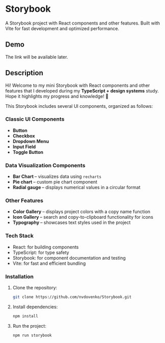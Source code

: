 # Storybook

A Storybook project with React components and other features. Built with Vite for fast development and optimized performance.

## Demo

The link will be available later.

## Description

Hi! Welcome to my mini Storybook with React components and other features that I developed during my **TypeScript + design systems** study. Hope it highlights my progress and knowledge! 🙂

This Storybook includes several UI components, organized as follows:

### Classic UI Components

- <b>Button</b>
- <b>Checkbox</b>
- <b>Dropdown Menu</b>
- <b>Input Field</b>
- <b>Toggle Button</b>

### Data Visualization Components

- <b>Bar Chart </b> – visualizes data using `recharts`
- <b>Pie chart </b> – custom pie chart component
- <b>Radial gauge </b> – displays numerical values in a circular format

### Other Features

- <b>Color Gallery </b> – displays project colors with a copy name function
- <b>Icon Gallery </b> – search and copy-to-clipboard functionality for icons
- <b>Typography </b> – showcases text styles used in the project

### Tech Stack

- React: for building components
- TypeScript: for type safety
- Storybook: for component documentation and testing
- Vite: for fast and efficient bundling

### Installation

1. Clone the repository:
   ```bash
   git clone https://github.com/nvdovenko/Storybook.git
   ```
2. Install dependencies:
   ```bash
   npm install
   ```
3. Run the project:
   ```bash
   npm run storybook
   ```
